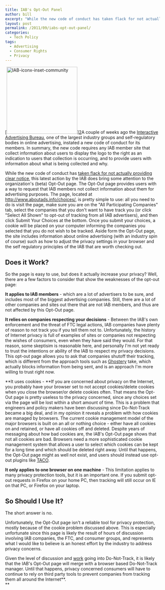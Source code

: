 ```yaml
---
title: IAB's Opt-Out Panel
author: bill
excerpt: "While the new code of conduct has taken flack for not actually providing clear notice, this latest action by the IAB does bring some attention to the organization's (beta) Opt-Out page. The Opt-Out page provides users with a way to request that IAB members not collect information about them for advertising purposes. The page, located at http://www.aboutads.info/choices/, is pretty simple to use. Unfortunately, it is also pretty useless since it relies on cookies, which privacy concerned users are probably blocking."
layout: post
permalink: /2011/09/iabs-opt-out-panel/
categories:
  - Tech Policy
tags:
  - Advertising
  - Consumer Rights
  - Privacy
---
```

[[<img class="size-full wp-image-399 alignright" alt="IAB-iconx-inset-community" src="http://wbushey.nfshost.com/wp-content/uploads/IAB-iconx-inset-community.jpg" width="230" height="217" />][1]][2]A couple of weeks ago the <a href="http://www.iab.net/" target="_blank">Interactive Advertising Bureau</a>, one of the largest industry groups and self-regulatory bodies in online advertising, instated a new code of conduct for its members. In summary, the new code requires any IAB member site that collect information about users to display the logo to the right as an indication to users that collection is occurring, and to provide users with information about what is being collected and why.

While the new code of conduct has <a href="http://content.usatoday.com/communities/technologylive/post/2011/08/internet-advertisers-begin-offering-new-do-not-track-icon-/1" target="_blank">taken flack for not actually providing clear notice</a>, this latest action by the IAB does bring some attention to the organization's (beta) Opt-Out page. The Opt-Out page provides users with a way to request that IAB members not collect information about them for advertising purposes. The page, located at <a href="http://www.aboutads.info/choices/" target="_blank">http://www.aboutads.info/choices/</a>, is pretty simple to use: all you need to do is visit the page, make sure you are on the "All Participating Companies" tab, select the companies that you don't want to have track you (or click "Select All Shown" to opt-out of tracking from all IAB advertisers), and then click Submit Your Choices at the bottom. Once you submit your choices, a cookie will be placed on your computer informing the companies you selected that you do not wish to be tracked. Aside form the Opt-Out page, the site includes information about online advertising (with an industry spin of course) such as how to adjust the privacy settings in your browser and the self regulatory principles of the IAB that are worth checking out.

## Does it Work?

So the page is easy to use, but does it actually increase your privacy? Well, there are a few factors to consider that show the weaknesses of the opt-out page:

**It applies to IAB members** - which are a lot of advertisers to be sure, and includes most of the biggest advertising companies. Still, there are a lot of other companies and sites out there that are not IAB members, and thus are not affected by this Opt-Out page.

**It relies on companies respecting your decisions** - Between the IAB's own enforcement and the threat of FTC legal actions, IAB companies have plenty of reason to not track you if you tell them not to. Unfortunately, the history of Internet privacy is full of examples of sites or companies not respecting the wishes of consumers, even when they have said they would. For that reason, some skeptisim is reasonable here, and personally I'm not yet ready to trust the intentions or ability of the IAB to respect my privacy decisions. This opt-out page allows you to ask that companies shutoff their tracking, which is different from the approach tools such as <a href="http://www.ghostery.com/" target="_blank">Ghostery</a> take, which actually blocks information from being sent, and is an approach I'm more willing to trust right now.

**It uses cookies - **If you are concerned about privacy on the Internet, you probably have your browser set to not accept cookies/delete cookies when you close the browser/or delete cookies often. That means the Opt-Out page is pretty useless to the privacy concerned, since any choices set via the page will be lost within a short amount of time. This is a problem that engineers and policy makers have been discussing since Do-Not-Track became a big deal, and in my opinion it reveals a problem with how cookies are managed by browsers. The current cookie management model of the major browsers is built on an all or nothing choice - either have all cookies on and retained, or have all cookies off and deleted. Despite years of messaging about how bad cookies are, the IAB's Opt-Out page shows that not all cookies are bad. Browsers need a more sophisticated cookie management system that allows a user to select which cookies can be kept for a long time and which should be deleted right away. Until that happens, the Opt-Out page might as well not exist, and users should instead use opt-out plugins like <a href="http://www.abine.com/preview/taco.php" target="_blank">TACO</a>.

**It only applies to one browser on one machine** - This limitation applies to many privacy protection tools, but it is an important one. If you submit opt-out requests in Firefox on your home PC, then tracking will still occur on IE on that PC, or Firefox on your laptop.

## So Should I Use It?

The short answer is no.

Unfortunately, the Opt-Out page isn't a reliable tool for privacy protection, mostly because of the cookie problem discussed above. This is especially unfortunate since this page is likely the result of hours of discussion involving IAB companies, the FTC, and consumer groups, and represents what I would like to believe is an honest effort by the industry to address privacy concerns.

Given the level of discussion and <a href="http://www.w3.org/2011/tracking-protection/" target="_blank">work</a> going into Do-Not-Track, it is likely that the IAB's Opt-Out page will merge with a browser based Do-Not-Track manager. Until that happens, privacy concerned consumers will have to continue to rely on third party tools to prevent companies from tracking them all around the Internet**.  
**

 [1]: http://wbushey.nfshost.com/wp-content/uploads/IAB-iconx-inset-community.jpg
 [2]: http://www.wbushey.com/wp-content/uploads/2011/09/IAB-iconx-inset-community.jpg
